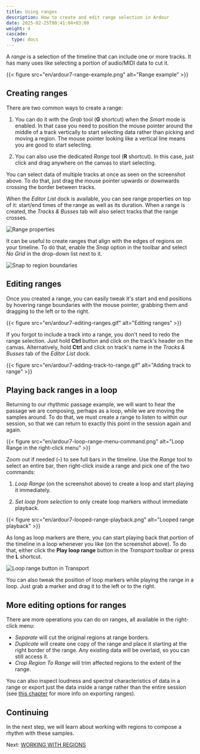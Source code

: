 ```yaml
---
title: Using ranges
description: How to create and edit range selection in Ardour
date: 2025-02-25T00:41:04+03:00
weight: 4
cascade:
  type: docs
---
```


A _range_ is a selection of the timeline that can include one or more tracks. It
has many uses like selecting a portion of audio/MIDI data to cut it.

{{< figure src="en/ardour7-range-example.png" alt="Range example" >}}

## Creating ranges

There are two common ways to create a range:

1. You can do it with the _Grab_ tool (**G** shortcut) when the _Smart_ mode is
enabled. In that case you need to position the mouse pointer around the middle
of a track vertically to start selecting data rather than picking and moving a
region. The mouse pointer looking like a vertical line means you are good to
start selecting.

2. You can also use the dedicated _Range_ tool (**R** shortcut). In this case,
just click and drag anywhere on the canvas to start selecting.

You can select data of multiple tracks at once as seen on the screenshot above.
To do that, just drag the mouse pointer upwards or downwards crossing the
border between tracks.

When the _Editor List_ dock is available, you can see range properties on top of
it: start/end times of the range as well as its duration. When a range is
created, the _Tracks & Busses_ tab will also select tracks that the range
crosses.

![Range properties](en/ardour7-range-properties.png?height=60vh)

It can be useful to create ranges that align with the edges of regions on your
timeline. To do that, enable the _Snap_ option in the toolbar and select _No
Grid_ in the drop-down list next to it.

![Snap to region boundaries](en/ardour7-snap-to-region-boundaries.png?width=10vw)

## Editing ranges

Once you created a range, you can easily tweak it's start and end positions by
hovering range boundaries with the mouse pointer, grabbing them and dragging to
the left or to the right.

{{< figure src="en/ardour7-editing-ranges.gif" alt="Editing ranges" >}}

If you forgot to include a track into a range, you don't need to redo the range
selection. Just hold **Ctrl** button and click on the track's header on the
canvas. Alternatively, hold **Ctrl** and click on track's name in the _Tracks &
Busses_ tab of the _Editor List_ dock.

{{< figure src="en/ardour7-adding-track-to-range.gif" alt="Adding track to range" >}}

## Playing back ranges in a loop

Returning to our rhythmic passage example, we will want to hear the passage we
are composing, perhaps as a loop, while we are moving the samples around. To do
that, we must create a range to listen to within our session, so that we can
return to exactly this point in the session again and again.

{{< figure src="en/ardour7-loop-range-menu-command.png" alt="Loop Range in the right-click menu" >}}

Zoom out if needed (**-**) to see full bars in the timeline. Use the _Range_
tool to select an entire bar, then right-click inside a range and pick one of
the two commands:

1. _Loop Range_ (on the screenshot above) to create a loop and start playing it
immediately.

2. _Set loop from selection_ to only create loop markers without immediate
playback.

{{< figure src="en/ardour7-looped-range-playback.png" alt="Looped range playback" >}}

As long as loop markers are there, you can start playing back that portion of
the timeline in a loop whenever you like (on the screenshot above). To do that,
either click the **Play loop range** button in the _Transport_ toolbar or press
the **L** shortcut.

![Loop range button in Transport](en/ardour7-play-loop-range-button.png?width=35vw)

You can also tweak the position of loop markers while playing the range in a
loop. Just grab a marker and drag it to the left or to the right.

## More editing options for ranges

There are more operations you can do on ranges, all available in the right-click
menu:

- _Separate_ will cut the original regions at range borders.
- _Duplicate_ will create one copy of the range and place it starting at the
right border of the range. Any existing data will be overlaid, so you can still
access it.
- _Crop Region To Range_ will trim affected regions to the extent of the range.

You can also inspect loudness and spectral characteristics of data in a range or
export just the data inside a range rather than the entire session (see [this
chapter](../../exporting-sessions/exporting-a-range/) for more info on exporting
ranges).

## Continuing

In the next step, we will learn about working with regions to compose a rhythm
with these samples.

Next: [WORKING WITH REGIONS](../working-with-regions)
